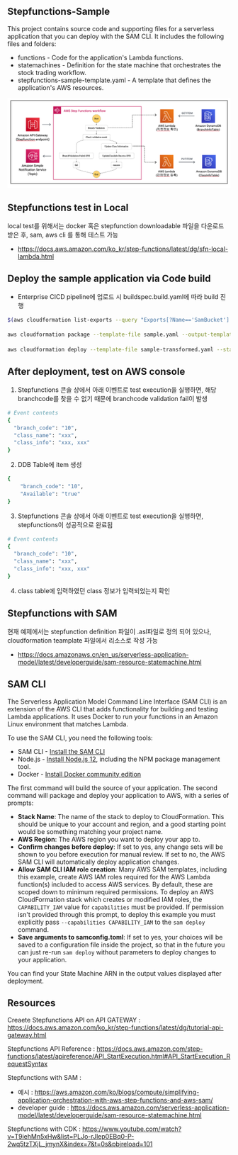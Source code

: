 ## Stepfunctions-Sample

This project contains source code and supporting files for a serverless application that you can deploy with the SAM CLI. It includes the following files and folders:

- functions - Code for the application's Lambda functions.
- statemachines - Definition for the state machine that orchestrates the stock trading workflow.
- stepfunctions-sample-template.yaml - A template that defines the application's AWS resources.

<img src="stepfunctions-sample.png" alt="Stepfunctions-sample-architecture" />

## Stepfunctions test in Local
local test를 위해서는 docker 혹은 stepfunction downloadable 파일을 다운로드 받은 후, sam, aws cli 를 통해 테스트 가능 
- https://docs.aws.amazon.com/ko_kr/step-functions/latest/dg/sfn-local-lambda.html

## Deploy the sample application via Code build 
- Enterprise CICD pipeline에 업로드 시 buildspec.build.yaml에 따라 build 진행
```bash
$(aws cloudformation list-exports --query "Exports[?Name=='SamBucket'].Value" --output text)

aws cloudformation package --template-file sample.yaml --output-template-file sample-transformed.yaml --s3-bucket $(aws cloudformation list-exports --query "Exports[?Name=='SamBucket'].Value" --output text)

aws cloudformation deploy --template-file sample-transformed.yaml --stack-name sample-project  --capabilities CAPABILITY_IAM
```

## After deployment, test on AWS console
1. Stepfunctions 콘솔 상에서 아래 이벤트로 test execution을 실행하면, 해당 branchcode를 찾을 수 없기 때문에 branchcode validation fail이 발생

```bash
# Event contents
{
  "branch_code": "10",
  "class_name": "xxx",
  "class_info": "xxx, xxx"
}
```

2. DDB Table에 item 생성 

```bash
{
    "branch_code": "10",
    "Available": "true"
}
```

3. Stepfunctions 콘솔 상에서 아래 이벤트로 test execution을 실행하면, stepfunctions이 성공적으로 완료됨 

```bash
# Event contents
{
  "branch_code": "10",
  "class_name": "xxx",
  "class_info": "xxx, xxx"
}
```

4. class table에 입력하였던 class 정보가 입력되었는지 확인


## Stepfunctions with SAM
현재 예제에서는 stepfunction definition 파일이 .asl파일로 정의 되어 있으나, cloudformation teamplate 파일에서 리소스로 작성 가능
- https://docs.amazonaws.cn/en_us/serverless-application-model/latest/developerguide/sam-resource-statemachine.html


## SAM CLI

The Serverless Application Model Command Line Interface (SAM CLI) is an extension of the AWS CLI that adds functionality for building and testing Lambda applications. It uses Docker to run your functions in an Amazon Linux environment that matches Lambda.

To use the SAM CLI, you need the following tools:

* SAM CLI - [Install the SAM CLI](https://docs.aws.amazon.com/serverless-application-model/latest/developerguide/serverless-sam-cli-install.html)
* Node.js - [Install Node.js 12](https://nodejs.org/en/), including the NPM package management tool.
* Docker - [Install Docker community edition](https://hub.docker.com/search/?type=edition&offering=community)


The first command will build the source of your application. The second command will package and deploy your application to AWS, with a series of prompts:

* **Stack Name**: The name of the stack to deploy to CloudFormation. This should be unique to your account and region, and a good starting point would be something matching your project name.
* **AWS Region**: The AWS region you want to deploy your app to.
* **Confirm changes before deploy**: If set to yes, any change sets will be shown to you before execution for manual review. If set to no, the AWS SAM CLI will automatically deploy application changes.
* **Allow SAM CLI IAM role creation**: Many AWS SAM templates, including this example, create AWS IAM roles required for the AWS Lambda function(s) included to access AWS services. By default, these are scoped down to minimum required permissions. To deploy an AWS CloudFormation stack which creates or modified IAM roles, the `CAPABILITY_IAM` value for `capabilities` must be provided. If permission isn't provided through this prompt, to deploy this example you must explicitly pass `--capabilities CAPABILITY_IAM` to the `sam deploy` command.
* **Save arguments to samconfig.toml**: If set to yes, your choices will be saved to a configuration file inside the project, so that in the future you can just re-run `sam deploy` without parameters to deploy changes to your application.

You can find your State Machine ARN in the output values displayed after deployment.

## Resources
Creaete Stepfunctions API on API GATEWAY : https://docs.aws.amazon.com/ko_kr/step-functions/latest/dg/tutorial-api-gateway.html

Stepfunctions API Reference : https://docs.aws.amazon.com/step-functions/latest/apireference/API_StartExecution.html#API_StartExecution_RequestSyntax

Stepfunctions with SAM : 
- 예시 : https://aws.amazon.com/ko/blogs/compute/simplifying-application-orchestration-with-aws-step-functions-and-aws-sam/
- developer guide : https://docs.aws.amazon.com/serverless-application-model/latest/developerguide/sam-resource-statemachine.html

Stepfunctions with CDK : https://www.youtube.com/watch?v=T9iehMn5xHw&list=PLJo-rJlep0EBq0-P-2wq5tzTXjL_jmynX&index=7&t=0s&pbjreload=101